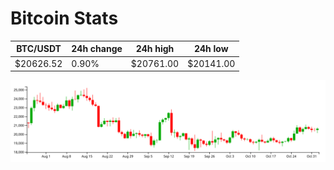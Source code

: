 # Bitcoin Stats

BTC/USDT|24h change|24h high|24h low|
|---|---|---|---|
|$20626.52|0.90%|$20761.00|$20141.00|

<img src="./chart.svg">
